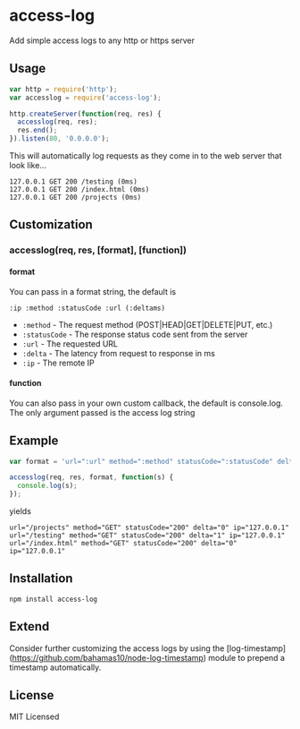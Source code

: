 access-log
==========

Add simple access logs to any http or https server

Usage
-----

``` js
var http = require('http');
var accesslog = require('access-log');

http.createServer(function(req, res) {
  accesslog(req, res);
  res.end();
}).listen(80, '0.0.0.0');
```

This will automatically log requests as they come in to the
web server that look like...

```
127.0.0.1 GET 200 /testing (0ms)
127.0.0.1 GET 200 /index.html (0ms)
127.0.0.1 GET 200 /projects (0ms)
```

Customization
-------------

### accesslog(req, res, [format], [function])

#### format

You can pass in a format string, the default is

```
:ip :method :statusCode :url (:deltams)
```

- `:method` - The request method (POST|HEAD|GET|DELETE|PUT, etc.)
- `:statusCode` - The response status code sent from the server
- `:url` - The requested URL
- `:delta` - The latency from request to response in ms
- `:ip` - The remote IP

#### function

You can also pass in your own custom callback, the default is console.log.
The only argument passed is the access log string

Example
-------

``` js
var format = 'url=":url" method=":method" statusCode=":statusCode" delta=":delta" ip=":ip"';

accesslog(req, res, format, function(s) {
  console.log(s);
});
```

yields

```
url="/projects" method="GET" statusCode="200" delta="0" ip="127.0.0.1"
url="/testing" method="GET" statusCode="200" delta="1" ip="127.0.0.1"
url="/index.html" method="GET" statusCode="200" delta="0" ip="127.0.0.1"
```

Installation
------------

    npm install access-log

Extend
------

Consider further customizing the access logs by using the [log-timestamp]
(https://github.com/bahamas10/node-log-timestamp) module to prepend a timestamp
automatically.

License
-------

MIT Licensed
